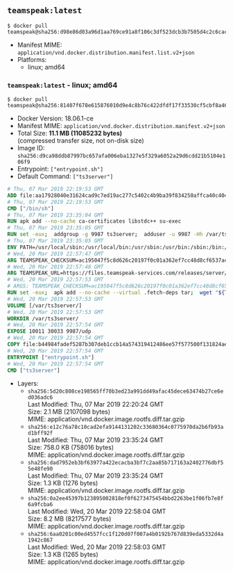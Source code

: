 ## `teamspeak:latest`

```console
$ docker pull teamspeak@sha256:d98e86d03a96d1aa769ce91a8f106c3df523dcb3b7505d4c2c6cac8ce0056d62
```

-	Manifest MIME: `application/vnd.docker.distribution.manifest.list.v2+json`
-	Platforms:
	-	linux; amd64

### `teamspeak:latest` - linux; amd64

```console
$ docker pull teamspeak@sha256:81407f678e615876010d9e4c8b76c422dfdf17f33530cf5cbf8a464e8fb5001d
```

-	Docker Version: 18.06.1-ce
-	Manifest MIME: `application/vnd.docker.distribution.manifest.v2+json`
-	Total Size: **11.1 MB (11085232 bytes)**  
	(compressed transfer size, not on-disk size)
-	Image ID: `sha256:d9ca98ddb87997bc657afa006eba1327e5f329a6052a29d6cdd21b5104e106f9`
-	Entrypoint: `["entrypoint.sh"]`
-	Default Command: `["ts3server"]`

```dockerfile
# Thu, 07 Mar 2019 22:19:53 GMT
ADD file:aa17928040e31624cad9c7ed19ac277c5402c4b9ba39f834250affca40c4046e in / 
# Thu, 07 Mar 2019 22:19:53 GMT
CMD ["/bin/sh"]
# Thu, 07 Mar 2019 23:35:04 GMT
RUN apk add --no-cache ca-certificates libstdc++ su-exec
# Thu, 07 Mar 2019 23:35:05 GMT
RUN set -eux;  addgroup -g 9987 ts3server;  adduser -u 9987 -Hh /var/ts3server -G ts3server -s /sbin/nologin -D ts3server;  mkdir -p /var/ts3server /var/run/ts3server;  chown ts3server:ts3server /var/ts3server /var/run/ts3server;  chmod 777 /var/ts3server /var/run/ts3server
# Thu, 07 Mar 2019 23:35:05 GMT
ENV PATH=/usr/local/sbin:/usr/local/bin:/usr/sbin:/usr/bin:/sbin:/bin:/opt/ts3server
# Wed, 20 Mar 2019 22:57:47 GMT
ARG TEAMSPEAK_CHECKSUM=ac195047f5c8d626c20197f0c01a362ef7cc48d8cf6537acb5c85dfbaf523382
# Wed, 20 Mar 2019 22:57:48 GMT
ARG TEAMSPEAK_URL=https://files.teamspeak-services.com/releases/server/3.7.0/teamspeak3-server_linux_alpine-3.7.0.tar.bz2
# Wed, 20 Mar 2019 22:57:53 GMT
# ARGS: TEAMSPEAK_CHECKSUM=ac195047f5c8d626c20197f0c01a362ef7cc48d8cf6537acb5c85dfbaf523382 TEAMSPEAK_URL=https://files.teamspeak-services.com/releases/server/3.7.0/teamspeak3-server_linux_alpine-3.7.0.tar.bz2
RUN set -eux;  apk add --no-cache --virtual .fetch-deps tar;  wget "${TEAMSPEAK_URL}" -O server.tar.bz2;  echo "${TEAMSPEAK_CHECKSUM} *server.tar.bz2" | sha256sum -c -;  mkdir -p /opt/ts3server;  tar -xf server.tar.bz2 --strip-components=1 -C /opt/ts3server;  rm server.tar.bz2;  apk del .fetch-deps;  mv /opt/ts3server/*.so /opt/ts3server/redist/* /usr/local/lib;  ldconfig /usr/local/lib;  chown -R ts3server:ts3server /opt/ts3server
# Wed, 20 Mar 2019 22:57:53 GMT
VOLUME [/var/ts3server/]
# Wed, 20 Mar 2019 22:57:53 GMT
WORKDIR /var/ts3server/
# Wed, 20 Mar 2019 22:57:54 GMT
EXPOSE 10011 30033 9987/udp
# Wed, 20 Mar 2019 22:57:54 GMT
COPY file:b44984fadef5287b307deb1ccb14a574319412486ee57f577500f131824ae933 in /opt/ts3server 
# Wed, 20 Mar 2019 22:57:54 GMT
ENTRYPOINT ["entrypoint.sh"]
# Wed, 20 Mar 2019 22:57:54 GMT
CMD ["ts3server"]
```

-	Layers:
	-	`sha256:5d20c808ce198565ff70b3ed23a991dd49afac45dece63474b27ce6ed036adc6`  
		Last Modified: Thu, 07 Mar 2019 22:20:24 GMT  
		Size: 2.1 MB (2107098 bytes)  
		MIME: application/vnd.docker.image.rootfs.diff.tar.gzip
	-	`sha256:e12c76a78c10cad2efa9144131202c33680364c0775970da2b6fb93ad1bff92f`  
		Last Modified: Thu, 07 Mar 2019 23:35:24 GMT  
		Size: 758.0 KB (758016 bytes)  
		MIME: application/vnd.docker.image.rootfs.diff.tar.gzip
	-	`sha256:dad7952eb3bf63977a422ecacba3bf7c2aa85b717163a2402776dbf55e48fe90`  
		Last Modified: Thu, 07 Mar 2019 23:35:24 GMT  
		Size: 1.3 KB (1276 bytes)  
		MIME: application/vnd.docker.image.rootfs.diff.tar.gzip
	-	`sha256:0a2ee45397b123895002818ef0f6273475454bbd2263be1f06fb7e8f6a9fcba6`  
		Last Modified: Wed, 20 Mar 2019 22:58:04 GMT  
		Size: 8.2 MB (8217577 bytes)  
		MIME: application/vnd.docker.image.rootfs.diff.tar.gzip
	-	`sha256:6aa0201c00ed4557fcc1f120d07f007a4b0192b767d839eda5332d4a1942c867`  
		Last Modified: Wed, 20 Mar 2019 22:58:03 GMT  
		Size: 1.3 KB (1265 bytes)  
		MIME: application/vnd.docker.image.rootfs.diff.tar.gzip
